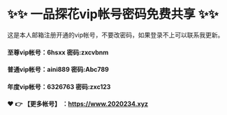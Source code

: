 # ✨✨ 一品探花vip帐号密码免费共享 ✨✨
这是本人邮箱注册开通的vip帐号，不要改密码，如果登录不上可以联系我更新。
  #### 至尊vip帐号：6hsxx 密码:zxcvbnm

#### 普通vip帐号：aini889 密码:Abc789

#### 年度vip帐号：6326763 密码:zxc123



#### ❤️ 👉 【更多帐号】 ：https://www.2020234.xyz 
